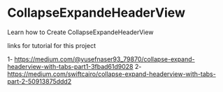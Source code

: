 # CollapseExpandeHeaderView
Learn how to Create CollapseExpandeHeaderView

links for tutorial for this project

1- https://medium.com/@yusefnaser93_79870/collapse-expand-headerview-with-tabs-part1-3fbad61d9028
2- https://medium.com/swiftcairo/collapse-expand-headerview-with-tabs-part-2-50913875ddd2
